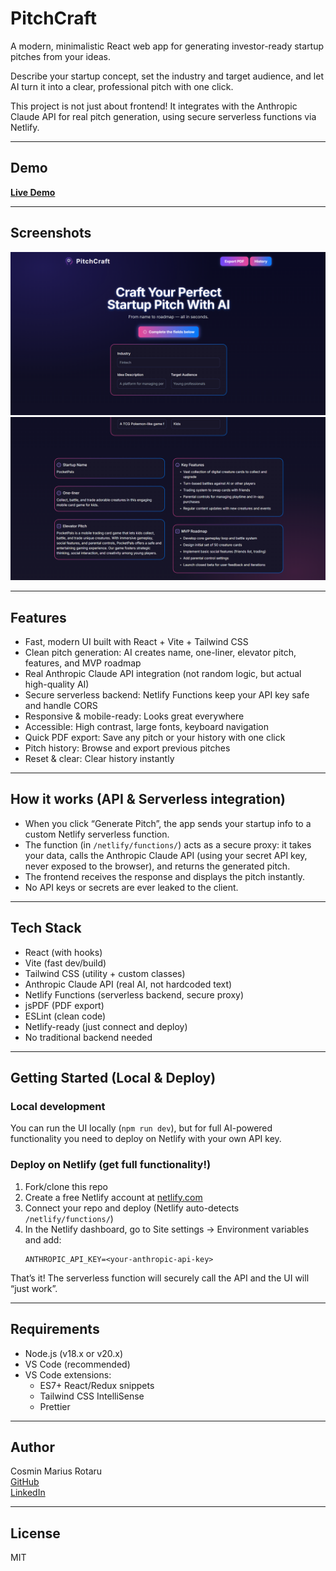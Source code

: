 # PitchCraft

A modern, minimalistic React web app for generating investor-ready startup pitches from your ideas.

Describe your startup concept, set the industry and target audience, and let AI turn it into a clear, professional pitch with one click.

This project is not just about frontend! It integrates with the Anthropic Claude API for real pitch generation, using secure serverless functions via Netlify.

---

## Demo

**[Live Demo](https://pitchcraftrmc.netlify.app/)**

---

## Screenshots

![Home Screen](images/Screenshot1.png)
![Pitch Result](images/Screenshot2.png)

---

## Features

- Fast, modern UI built with React + Vite + Tailwind CSS
- Clean pitch generation: AI creates name, one-liner, elevator pitch, features, and MVP roadmap
- Real Anthropic Claude API integration (not random logic, but actual high-quality AI)
- Secure serverless backend: Netlify Functions keep your API key safe and handle CORS
- Responsive & mobile-ready: Looks great everywhere
- Accessible: High contrast, large fonts, keyboard navigation
- Quick PDF export: Save any pitch or your history with one click
- Pitch history: Browse and export previous pitches
- Reset & clear: Clear history instantly

---

## How it works (API & Serverless integration)

- When you click “Generate Pitch”, the app sends your startup info to a custom Netlify serverless function.
- The function (in `/netlify/functions/`) acts as a secure proxy: it takes your data, calls the Anthropic Claude API (using your secret API key, never exposed to the browser), and returns the generated pitch.
- The frontend receives the response and displays the pitch instantly.
- No API keys or secrets are ever leaked to the client.

---

## Tech Stack

- React (with hooks)
- Vite (fast dev/build)
- Tailwind CSS (utility + custom classes)
- Anthropic Claude API (real AI, not hardcoded text)
- Netlify Functions (serverless backend, secure proxy)
- jsPDF (PDF export)
- ESLint (clean code)
- Netlify-ready (just connect and deploy)
- No traditional backend needed

---

## Getting Started (Local & Deploy)

### Local development

You can run the UI locally (`npm run dev`), but for full AI-powered functionality you need to deploy on Netlify with your own API key.

### Deploy on Netlify (get full functionality!)

1. Fork/clone this repo
2. Create a free Netlify account at [netlify.com](https://netlify.com)
3. Connect your repo and deploy (Netlify auto-detects `/netlify/functions/`)
4. In the Netlify dashboard, go to Site settings → Environment variables and add:  
   ```
   ANTHROPIC_API_KEY=<your-anthropic-api-key>
   ```

That’s it! The serverless function will securely call the API and the UI will “just work”.

---

## Requirements

- Node.js (v18.x or v20.x)
- VS Code (recommended)
- VS Code extensions:
  - ES7+ React/Redux snippets
  - Tailwind CSS IntelliSense
  - Prettier

---

## Author

Cosmin Marius Rotaru  
[GitHub](https://github.com/CosminMRotaru)  
[LinkedIn](https://www.linkedin.com/in/marius-cosmin-rotaru-a8a242262/)

---

## License

MIT